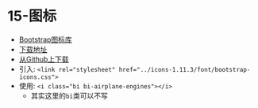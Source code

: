# 15-图标

- [Bootstrap图标库](https://icons.bootcss.com/)
- [下载地址](https://github.com/twbs/icons/releases/tag/v1.11.3)
- [从Github上下载](https://github.com/twbs/icons/archive/refs/tags/v1.11.3.zip)
- 引入: `<link rel="stylesheet" href="../icons-1.11.3/font/bootstrap-icons.css">`
- 使用: `<i class="bi bi-airplane-engines"></i>`
  - 其实这里的`bi`类可以不写